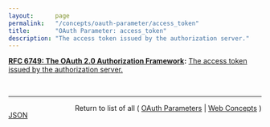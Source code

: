 ```yaml
---
layout:      page
permalink:   "/concepts/oauth-parameter/access_token"
title:       "OAuth Parameter: access_token"
description: "The access token issued by the authorization server."
---
```


**[RFC 6749: The OAuth 2.0 Authorization Framework](/specs/IETF/RFC/6749 "The OAuth 2.0 authorization framework enables a third-party application to obtain limited access to an HTTP service, either on behalf of a resource owner by orchestrating an approval interaction between the resource owner and the HTTP service, or by allowing the third-party application to obtain access on its own behalf. This specification replaces and obsoletes the OAuth 1.0 protocol described in RFC 5849."):** [The access token issued by the authorization server.](http://tools.ietf.org/html/rfc6749#section-4.2.2 "Read documentation for OAuth Parameter &#34;access_token&#34;")

<br/>
<hr/>

<p style="float : left"><a href="./access_token.json" title="JSON representing this particular Web Concept value">JSON</a></p>
<p style="text-align: right">Return to list of all ( <a href="../oauth-parameters">OAuth Parameters</a> | <a href="../">Web Concepts</a> )</p>
